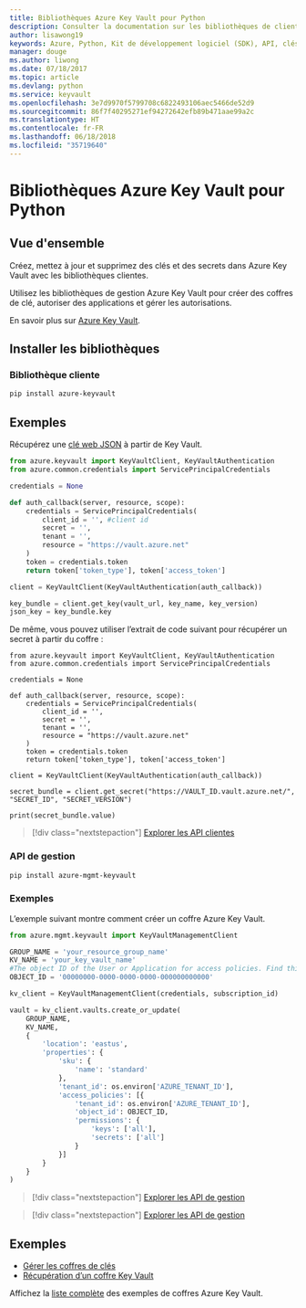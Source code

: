 ```yaml
---
title: Bibliothèques Azure Key Vault pour Python
description: Consulter la documentation sur les bibliothèques de client Python pour Azure Key Vault
author: lisawong19
keywords: Azure, Python, Kit de développement logiciel (SDK), API, clés, Key Vault, authentification, secret, clé, sécurité
manager: douge
ms.author: liwong
ms.date: 07/18/2017
ms.topic: article
ms.devlang: python
ms.service: keyvault
ms.openlocfilehash: 3e7d9970f5799708c6822493106aec5466de52d9
ms.sourcegitcommit: 86f7f40295271ef94272642efb89b471aae99a2c
ms.translationtype: HT
ms.contentlocale: fr-FR
ms.lasthandoff: 06/18/2018
ms.locfileid: "35719640"
---
```

# <a name="azure-key-vault-libraries-for-python"></a>Bibliothèques Azure Key Vault pour Python

## <a name="overview"></a>Vue d'ensemble

Créez, mettez à jour et supprimez des clés et des secrets dans Azure Key Vault avec les bibliothèques clientes.

Utilisez les bibliothèques de gestion Azure Key Vault pour créer des coffres de clé, autoriser des applications et gérer les autorisations. 

En savoir plus sur [Azure Key Vault](/azure/key-vault/key-vault-whatis).

## <a name="install-the-libraries"></a>Installer les bibliothèques

### <a name="client-library"></a>Bibliothèque cliente

```bash
pip install azure-keyvault
```

## <a name="examples"></a>Exemples

Récupérez une [clé web JSON](https://tools.ietf.org/html/draft-ietf-jose-json-web-key-18) à partir de Key Vault.

```python
from azure.keyvault import KeyVaultClient, KeyVaultAuthentication
from azure.common.credentials import ServicePrincipalCredentials

credentials = None

def auth_callback(server, resource, scope):
    credentials = ServicePrincipalCredentials(
        client_id = '', #client id
        secret = '',
        tenant = '',
        resource = "https://vault.azure.net"
    )
    token = credentials.token
    return token['token_type'], token['access_token']

client = KeyVaultClient(KeyVaultAuthentication(auth_callback))

key_bundle = client.get_key(vault_url, key_name, key_version)
json_key = key_bundle.key
```

De même, vous pouvez utiliser l’extrait de code suivant pour récupérer un secret à partir du coffre :

```
from azure.keyvault import KeyVaultClient, KeyVaultAuthentication
from azure.common.credentials import ServicePrincipalCredentials

credentials = None

def auth_callback(server, resource, scope):
    credentials = ServicePrincipalCredentials(
        client_id = '',
        secret = '',
        tenant = '',
        resource = "https://vault.azure.net"
    )
    token = credentials.token
    return token['token_type'], token['access_token']

client = KeyVaultClient(KeyVaultAuthentication(auth_callback))

secret_bundle = client.get_secret("https://VAULT_ID.vault.azure.net/", "SECRET_ID", "SECRET_VERSION")

print(secret_bundle.value)
```

> [!div class="nextstepaction"]
> [Explorer les API clientes](/python/api/overview/azure/keyvault/client)

### <a name="management-api"></a>API de gestion

```bash
pip install azure-mgmt-keyvault
```

### <a name="example"></a>Exemples
L’exemple suivant montre comment créer un coffre Azure Key Vault. 

```python
from azure.mgmt.keyvault import KeyVaultManagementClient

GROUP_NAME = 'your_resource_group_name'
KV_NAME = 'your_key_vault_name'
#The object ID of the User or Application for access policies. Find this number in the portal
OBJECT_ID = '00000000-0000-0000-0000-000000000000'

kv_client = KeyVaultManagementClient(credentials, subscription_id)

vault = kv_client.vaults.create_or_update(
    GROUP_NAME,
    KV_NAME,
    {
        'location': 'eastus',
        'properties': {
            'sku': {
                'name': 'standard'
            },
            'tenant_id': os.environ['AZURE_TENANT_ID'],
            'access_policies': [{
                'tenant_id': os.environ['AZURE_TENANT_ID'],
                'object_id': OBJECT_ID,
                'permissions': {
                    'keys': ['all'],
                    'secrets': ['all']
                }
            }]
        }
    }
)
```
> [!div class="nextstepaction"]
> [Explorer les API de gestion](/python/api/azure.mgmt.keyvault)

> [!div class="nextstepaction"]
> [Explorer les API de gestion](/python/api/overview/azure/keyvault/management)

## <a name="samples"></a>Exemples
* [Gérer les coffres de clés][1] 
* [Récupération d’un coffre Key Vault][2]

[1]: https://azure.microsoft.com/resources/samples/key-vault-python-manage/
[2]: https://azure.microsoft.com/resources/samples/key-vault-recovery-python/

Affichez la [liste complète](https://azure.microsoft.com/resources/samples/?platform=python&term=key+vault) des exemples de coffres Azure Key Vault. 
